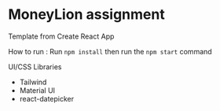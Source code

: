 # MoneyLion assignment

Template from Create React App

How to run : Run `npm install` then run the `npm start` command

UI/CSS Libraries
- Tailwind
- Material UI
- react-datepicker

